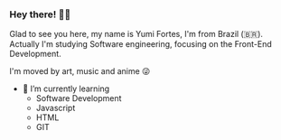 ### Hey there! 👋🏻

Glad to see you here, my name is Yumi Fortes, I'm from Brazil (🇧🇷).
Actually I'm studying Software engineering, focusing on the Front-End Development.

I'm moved by art, music and anime 😜

* 🌱 I’m currently learning
    - Software Development
    - Javascript
    - HTML
    - GIT


<!--
**yumifortes/yumifortes** is a ✨ _special_ ✨ repository because its `README.md` (this file) appears on your GitHub profile.

Here are some ideas to get you started:

- 🔭 I’m currently working on ...
- 🌱 I’m currently learning ...
- 👯 I’m looking to collaborate on ...
- 🤔 I’m looking for help with ...
- 💬 Ask me about ...
- 📫 How to reach me: ...
- 😄 Pronouns: ...
- ⚡ Fun fact: ...
-->
